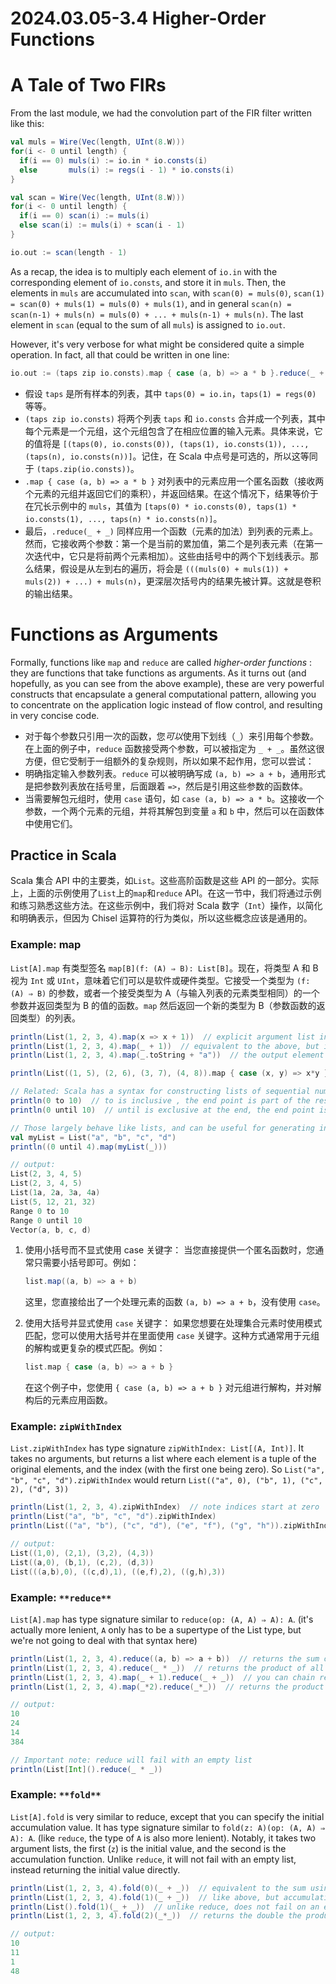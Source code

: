 # 2024.03.05-3.4 Higher-Order Functions

# A Tale of Two FIRs

From the last module, we had the convolution part of the FIR filter written like this:

```scala
val muls = Wire(Vec(length, UInt(8.W)))
for(i <- 0 until length) {
  if(i == 0) muls(i) := io.in * io.consts(i)
  else       muls(i) := regs(i - 1) * io.consts(i)
}

val scan = Wire(Vec(length, UInt(8.W)))
for(i <- 0 until length) {
  if(i == 0) scan(i) := muls(i)
  else scan(i) := muls(i) + scan(i - 1)
}

io.out := scan(length - 1)
```

As a recap, the idea is to multiply each element of `io.in` with the corresponding element of `io.consts`, and store it in `muls`. Then, the elements in `muls` are accumulated into `scan`, with `scan(0) = muls(0)`, `scan(1) = scan(0) + muls(1) = muls(0) + muls(1)`, and in general `scan(n) = scan(n-1) + muls(n) = muls(0) + ... + muls(n-1) + muls(n)`. The last element in `scan` (equal to the sum of all `muls`) is assigned to `io.out`.

However, it's very verbose for what might be considered quite a simple operation. In fact, all that could be written in one line:

```scala
io.out := (taps zip io.consts).map { case (a, b) => a * b }.reduce(_ + _)
```

- 假设 `taps` 是所有样本的列表，其中 `taps(0) = io.in`，`taps(1) = regs(0)` 等等。
- `(taps zip io.consts)` 将两个列表 `taps` 和 `io.consts` 合并成一个列表，其中每个元素是一个元组，这个元组包含了在相应位置的输入元素。具体来说，它的值将是 `[(taps(0), io.consts(0)), (taps(1), io.consts(1)), ..., (taps(n), io.consts(n))]`。记住，在 Scala 中点号是可选的，所以这等同于 `(taps.zip(io.consts))`。
- `.map { case (a, b) => a * b }` 对列表中的元素应用一个匿名函数（接收两个元素的元组并返回它们的乘积），并返回结果。在这个情况下，结果等价于在冗长示例中的 `muls`，其值为 `[taps(0) * io.consts(0), taps(1) * io.consts(1), ..., taps(n) * io.consts(n)]`。
- 最后，`.reduce(_ + _)` 同样应用一个函数（元素的加法）到列表的元素上。然而，它接收两个参数：第一个是当前的累加值，第二个是列表元素（在第一次迭代中，它只是将前两个元素相加）。这些由括号中的两个下划线表示。那么结果，假设是从左到右的遍历，将会是 `(((muls(0) + muls(1)) + muls(2)) + ...) + muls(n)`，更深层次括号内的结果先被计算。这就是卷积的输出结果。

# Functions as Arguments

Formally, functions like `map` and `reduce` are called *higher-order functions* : they are functions that take functions as arguments. As it turns out (and hopefully, as you can see from the above example), these are very powerful constructs that encapsulate a general computational pattern, allowing you to concentrate on the application logic instead of flow control, and resulting in very concise code.

- 对于每个参数只引用一次的函数，您*可以*使用下划线（`_`）来引用每个参数。在上面的例子中，`reduce` 函数接受两个参数，可以被指定为 `_ + _`。虽然这很方便，但它受制于一组额外的复杂规则，所以如果不起作用，您可以尝试：
- 明确指定输入参数列表。`reduce` 可以被明确写成 `(a, b) => a + b`，通用形式是把参数列表放在括号里，后面跟着 `=>`，然后是引用这些参数的函数体。
- 当需要解包元组时，使用 `case` 语句，如 `case (a, b) => a * b`。这接收一个参数，一个两个元素的元组，并将其解包到变量 `a` 和 `b` 中，然后可以在函数体中使用它们。

## Practice in Scala

Scala 集合 API 中的主要类，如`List`。这些高阶函数是这些 API 的一部分。实际上，上面的示例使用了`List`上的`map`和`reduce` API。在这一节中，我们将通过示例和练习熟悉这些方法。在这些示例中，我们将对 Scala 数字（`Int`）操作，以简化和明确表示，但因为 Chisel 运算符的行为类似，所以这些概念应该是通用的。

### Example: map

`List[A].map` 有类型签名 `map[B](f: (A) ⇒ B): List[B]`。现在，将类型 A 和 B 视为 `Int` 或 `UInt`，意味着它们可以是软件或硬件类型。它接受一个类型为 `(f: (A) ⇒ B)` 的参数，或者一个接受类型为 A（与输入列表的元素类型相同）的一个参数并返回类型为 B 的值的函数。`map` 然后返回一个新的类型为 B（参数函数的返回类型）的列表。

```scala
println(List(1, 2, 3, 4).map(x => x + 1))  // explicit argument list in function
println(List(1, 2, 3, 4).map(_ + 1))  // equivalent to the above, but implicit arguments
println(List(1, 2, 3, 4).map(_.toString + "a"))  // the output element type can be different from the input element type

println(List((1, 5), (2, 6), (3, 7), (4, 8)).map { case (x, y) => x*y })  // this unpacks a tuple, note use of curly braces

// Related: Scala has a syntax for constructing lists of sequential numbers
println(0 to 10)  // to is inclusive , the end point is part of the result
println(0 until 10)  // until is exclusive at the end, the end point is not part of the result

// Those largely behave like lists, and can be useful for generating indices:
val myList = List("a", "b", "c", "d")
println((0 until 4).map(myList(_)))

// output:
List(2, 3, 4, 5)
List(2, 3, 4, 5)
List(1a, 2a, 3a, 4a)
List(5, 12, 21, 32)
Range 0 to 10
Range 0 until 10
Vector(a, b, c, d)
```

1. 使用小括号而不显式使用 case 关键字：
当您直接提供一个匿名函数时，您通常只需要小括号即可。例如：
    
    ```scala
    list.map((a, b) => a + b)
    ```
    
    这里，您直接给出了一个处理元素的函数 `(a, b) => a + b`，没有使用 `case`。
    
2. 使用大括号并显式使用 `case` 关键字：
如果您想要在处理集合元素时使用模式匹配，您可以使用大括号并在里面使用 `case` 关键字。这种方式通常用于元组的解构或更复杂的模式匹配。例如：
    
    ```scala
    list.map { case (a, b) => a + b }
    ```
    
    在这个例子中，您使用 `{ case (a, b) => a + b }` 对元组进行解构，并对解构后的元素应用函数。
    

### Example: `zipWithIndex`

`List.zipWithIndex` has type signature `zipWithIndex: List[(A, Int)]`. It takes no arguments, but returns a list where each element is a tuple of the original elements, and the index (with the first one being zero). So `List("a", "b", "c", "d").zipWithIndex` would return `List(("a", 0), ("b", 1), ("c", 2), ("d", 3))`

```scala
println(List(1, 2, 3, 4).zipWithIndex)  // note indices start at zero
println(List("a", "b", "c", "d").zipWithIndex)
println(List(("a", "b"), ("c", "d"), ("e", "f"), ("g", "h")).zipWithIndex)  // tuples nest

// output:
List((1,0), (2,1), (3,2), (4,3))
List((a,0), (b,1), (c,2), (d,3))
List(((a,b),0), ((c,d),1), ((e,f),2), ((g,h),3))
```

### Example: `**reduce**`

`List[A].map` has type signature similar to `reduce(op: (A, A) ⇒ A): A`. (it's actually more lenient, `A` only has to be a supertype of the List type, but we're not going to deal with that syntax here)

```scala
println(List(1, 2, 3, 4).reduce((a, b) => a + b))  // returns the sum of all the elements
println(List(1, 2, 3, 4).reduce(_ * _))  // returns the product of all the elements
println(List(1, 2, 3, 4).map(_ + 1).reduce(_ + _))  // you can chain reduce onto the result of a map
println(List(1, 2, 3, 4).map(_*2).reduce(_*_))  // returns the product of the double of the elements of the input list.

// output:
10
24
14
384

// Important note: reduce will fail with an empty list
println(List[Int]().reduce(_ * _))
```

### Example: `**fold**`

`List[A].fold` is very similar to reduce, except that you can specify the initial accumulation value. It has type signature similar to `fold(z: A)(op: (A, A) ⇒ A): A`. (like `reduce`, the type of `A` is also more lenient). Notably, it takes two argument lists, the first (`z`) is the initial value, and the second is the accumulation function. Unlike `reduce`, it will not fail with an empty list, instead returning the initial value directly.

```scala
println(List(1, 2, 3, 4).fold(0)(_ + _))  // equivalent to the sum using reduce
println(List(1, 2, 3, 4).fold(1)(_ + _))  // like above, but accumulation starts at 1
println(List().fold(1)(_ + _))  // unlike reduce, does not fail on an empty input
println(List(1, 2, 3, 4).fold(2)(_*_))  // returns the double the product of the elements of the input list

// output:
10
11
1
48
```